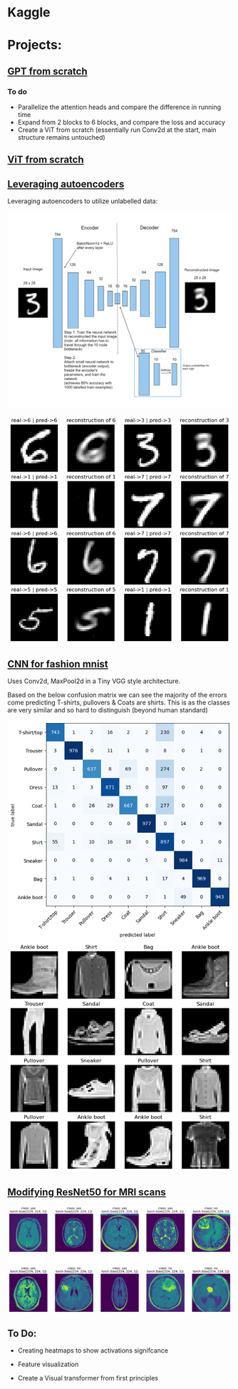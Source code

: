 # Kaggle

# Projects:

## [GPT from scratch](/GPT)

### To do

- Parallelize the attention heads and compare the difference in running time
- Expand from 2 blocks to 6 blocks, and compare the loss and accuracy
- Create a ViT from scratch (essentially run Conv2d at the start, main structure remains untouched)

## [ViT from scratch](/vit_from_scratch)

## [Leveraging autoencoders](/Leveraging%20autoencoders)

Leveraging autoencoders to utilize unlabelled data:

![modelDiagram](/Leveraging%20autoencoders/Images/modelDiagram.png)

![2](/Leveraging%20autoencoders/Images/predictionsWithReconstructions.png)


## [CNN for fashion mnist](https://github.com/Molten-Ice/Kaggle/blob/main/cnn-for-fashion-mnist.ipynb)

Uses Conv2d, MaxPool2d in a Tiny VGG style architecture.

Based on the below confusion matrix we can see the majority of the errors come predicting T-shirts, pullovers & Coats are shirts.
This is as the classes are very similar and so hard to distinguish (beyond human standard)


![TinyVGGConfusionMatrix](/FashionMNIST%20Tiny%20VGG%20inspired%20architecture/Images/TinyVGGConfusionMatrix.png) ![FashionMNIST](/FashionMNIST%20Tiny%20VGG%20inspired%20architecture/Images/FashionMNIST.png)

## [Modifying ResNet50 for MRI scans](https://github.com/Molten-Ice/Deep-Learning/tree/main/Brain%20MRIs(modified%20resnet50))

![BrainMRI](/Brain%20MRIs(modified%20resnet50)/Images/10MRIs.png)

## To Do:

- Creating heatmaps to show activations signifcance

- Feature visualization

- Create a Visual transformer from first principles
